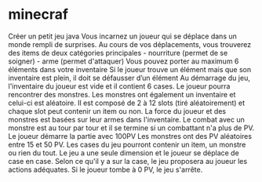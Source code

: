# minecraf
Créer un petit jeu java
Vous incarnez un joueur qui se déplace dans un monde rempli de surprises. Au cours de vos déplacements, vous trouverez des items de deux catégories principales
    - nourriture (permet de se soigner)
    - arme (permet d'attaquer)
Vous pouvez porter au maximum 6 éléments dans votre inventaire
Si le joueur trouve un élément mais que son inventaire est plein, il doit se défausser d’un élément
Au démarrage du jeu, l'inventaire du joueur est vide et il contient 6 cases.
Le joueur pourra rencontrer des monstres. 
Les monstres ont également un inventaire et celui-ci est aléatoire. Il est composé de 2 à 12 slots (tiré aléatoirement) et chaque slot peut contenir un item ou non.
La force du joueur et des monstres est basées sur leur armes dans l'inventaire.
Le combat avec un monstre est au tour par tour et il se termine si un combattant n'a plus de PV.
Le joueur démarre la partie avec 100PV
Les monstres ont des PV aléatoires entre 15 et 50 PV.
Les cases du jeu pourront contenir un item, un monstre ou rien du tout.
Le jeu a une seule dimension et le joueur se déplace de case en case.
Selon ce qu'il y a sur la case, le jeu proposera au joueur les actions adéquates.
Si le joueur tombe à 0 PV, le jeu s'arrête.
